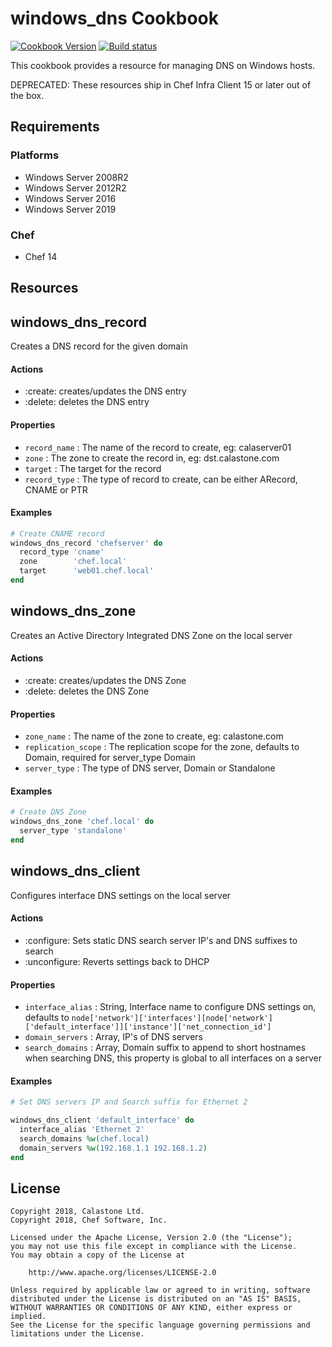 # windows_dns Cookbook

[![Cookbook Version](https://img.shields.io/cookbook/v/windows_dns.svg)](https://supermarket.chef.io/cookbooks/windows_dns)
[![Build status](https://ci.appveyor.com/api/projects/status/08ufviinkdtwi7vm/branch/master?svg=true)](https://ci.appveyor.com/project/ChefWindowsCookbooks/windows-dns/branch/master)

This cookbook provides a resource for managing DNS on Windows hosts.

DEPRECATED: These resources ship in Chef Infra Client 15 or later out of the box.

## Requirements

### Platforms

- Windows Server 2008R2
- Windows Server 2012R2
- Windows Server 2016
- Windows Server 2019

### Chef

- Chef 14

## Resources

## windows_dns_record

Creates a DNS record for the given domain

#### Actions

- :create: creates/updates the DNS entry
- :delete: deletes the DNS entry

#### Properties

- `record_name` : The name of the record to create, eg: calaserver01
- `zone` : The zone to create the record in, eg: dst.calastone.com
- `target` : The target for the record
- `record_type` : The type of record to create, can be either ARecord, CNAME or PTR

#### Examples

```ruby
# Create CNAME record
windows_dns_record 'chefserver' do
  record_type 'cname'
  zone        'chef.local'
  target      'web01.chef.local'
end
```

## windows_dns_zone

Creates an Active Directory Integrated DNS Zone on the local server

#### Actions

- :create: creates/updates the DNS Zone
- :delete: deletes the DNS Zone

#### Properties

- `zone_name` : The name of the zone to create, eg: calastone.com
- `replication_scope` : The replication scope for the zone, defaults to Domain, required for server_type Domain
- `server_type` : The type of DNS server, Domain or Standalone

#### Examples

```ruby
# Create DNS Zone
windows_dns_zone 'chef.local' do
  server_type 'standalone'
end
```

## windows_dns_client

Configures interface DNS settings on the local server

#### Actions

- :configure: Sets static DNS search server IP's and DNS suffixes to search
- :unconfigure: Reverts settings back to DHCP

#### Properties

- `interface_alias` : String, Interface name to configure DNS settings on, defaults to `node['network']['interfaces'][node['network']['default_interface']]['instance']['net_connection_id']`
- `domain_servers` : Array, IP's of DNS servers
- `search_domains` : Array, Domain suffix to append to short hostnames when searching DNS, this property is global to all interfaces on a server

#### Examples

```ruby
# Set DNS servers IP and Search suffix for Ethernet 2

windows_dns_client 'default_interface' do
  interface_alias 'Ethernet 2'
  search_domains %w(chef.local)
  domain_servers %w(192.168.1.1 192.168.1.2)
end

```

## License
```
Copyright 2018, Calastone Ltd.
Copyright 2018, Chef Software, Inc.

Licensed under the Apache License, Version 2.0 (the "License");
you may not use this file except in compliance with the License.
You may obtain a copy of the License at

    http://www.apache.org/licenses/LICENSE-2.0

Unless required by applicable law or agreed to in writing, software
distributed under the License is distributed on an "AS IS" BASIS,
WITHOUT WARRANTIES OR CONDITIONS OF ANY KIND, either express or implied.
See the License for the specific language governing permissions and
limitations under the License.
```
